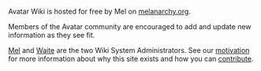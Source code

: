 Avatar Wiki is hosted for free by Mel on
[melanarchy.org](http://melanarchy.com).

Members of the Avatar community are encouraged to add and update new
information as they see fit.

[Mel](User:Mel.md "wikilink") and [Waite](User:Waite.md "wikilink") are
the two Wiki System Administrators. See our
[motivation](Motivation.md "wikilink") for more information about why
this site exists and how you can
[contribute](contributing.md "wikilink").
